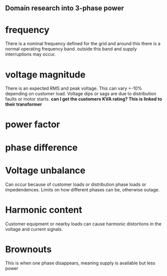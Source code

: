 ## Domain research into 3-phase power

# frequency
There is a nominal frequency defined for the grid and around this there is a
normal operating frequency band. outside this band and supply interruptions may occur.
# voltage magnitude
There is an expected RMS and peak voltage. This can vary +-10% depending on customer load.
Voltage dips or sags are due to distribution faults or motor starts.
**can I get the customers KVA rating? This is linked to their transformer**
# power factor
# phase difference
# Voltage unbalance
Can occur because of customer loads or distribution phase loads or impedendences.
Limits on how different phases can be, otherwise outage.
# Harmonic content
Customer equipment or nearby loads can cause harmonic distortions in the voltage and
current signals.
# Brownouts
This is when one phase disappears, meaning supply is available but less power
